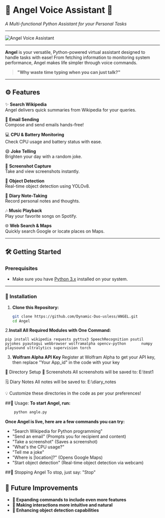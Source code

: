 # 🌟 Angel Voice Assistant 🌟  
_A Multi-functional Python Assistant for your Personal Tasks_

---

![Angel Voice Assistant](https://dummyimage.com/800x400/ddd/000&text=Angel+Voice+Assistant)

---

**Angel** is your versatile, Python-powered virtual assistant designed to handle tasks with ease! From fetching information to monitoring system performance, Angel makes life simpler through voice commands.

> **"Why waste time typing when you can just talk?"**

---

## ⚙️ Features

✨ **Search Wikipedia**  
Angel delivers quick summaries from Wikipedia for your queries.

📧 **Email Sending**  
Compose and send emails hands-free!

💻 **CPU & Battery Monitoring**  
Check CPU usage and battery status with ease.

😄 **Joke Telling**  
Brighten your day with a random joke.

📸 **Screenshot Capture**  
Take and view screenshots instantly.

🎯 **Object Detection**  
Real-time object detection using YOLOv8.

📝 **Diary Note-Taking**  
Record personal notes and thoughts.

🎶 **Music Playback**  
Play your favorite songs on Spotify.

🌐 **Web Search & Maps**  
Quickly search Google or locate places on Maps.

---

## 🛠️ Getting Started

### Prerequisites

- Make sure you have [Python 3.x](https://www.python.org/downloads/) installed on your system.

---

### 🔧 Installation

1. **Clone this Repository:**
   ```bash
   git clone https://github.com/Dynamic-Duo-usless/ANGEL.git
   cd Angel
2.**Install All Required Modules with One Command:**
  
    pip install wikipedia requests pyttsx3 SpeechRecognition psutil pyjokes pyautogui webbrowser wolframalpha opencv-python       numpy playsound ultralytics supervision torch
3. **Wolfram Alpha API Key**
    Register at Wolfram Alpha to get your API key, then replace "Your App_id" in the code with your key

📂 Directory Setup
📁 Screenshots
All screenshots will be saved to: E:\test1

🗒️ Diary Notes
All notes will be saved to: E:\diary_notes

💡 Customize these directories in the code as per your preferences!

##🚀 Usage:
**To start Angel, run:**
```bash
    python angle.py
```
**Once Angel is live, here are a few commands you can try:**

- "Search Wikipedia for Python programming"
- "Send an email" (Prompts you for recipient and content)
- "Take a screenshot" (Saves a screenshot)
- "What's the CPU usage?"
- "Tell me a joke"
- "Where is [location]?" (Opens Google Maps)
- "Start object detection" (Real-time object detection via webcam)


##🛑 Stopping Angel
To stop, just say: "Stop"

## 🌱 Future Improvements

- **🚀 Expanding commands to include even more features**
- **🎤 Making interactions more intuitive and natural**
- **🎯 Enhancing object detection capabilities**
